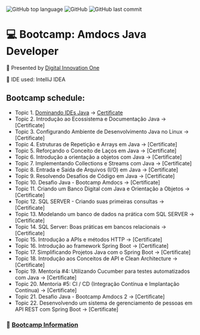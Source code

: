 ![GitHub top language](https://img.shields.io/github/languages/top/souzafcharles/Amdocs-Java-Developer)
![GitHub](https://img.shields.io/github/license/souzafcharles/Amdocs-Java-Developer)
![GitHub last commit](https://img.shields.io/github/last-commit/souzafcharles/Amdocs-Java-Developer)

# :computer: Bootcamp: Amdocs Java Developer

:triangular_flag_on_post: Presented by [Digital Innovation One](https://www.dio.me/)

:black_square_button: IDE used: IntelliJ IDEA

## Bootcamp schedule:

- Topic 1. [Dominando IDEs Java](https://github.com/souzafcharles/Amdocs-Java-Developer/tree/master/Topic-A01-Dominando-IDEs-Java) -> [Certificate](https://github.com/souzafcharles/Amdocs-Java-Developer/blob/master/Topic-A01-Dominando-IDEs-Java/CERTIFICATE.pdf)
- Topic 2. Introdução ao Ecossistema e Documentação Java -> [Certificate]
- Topic 3. Configurando Ambiente de Desenvolvimento Java no Linux -> [Certificate]
- Topic 4. Estruturas de Repetição e Arrays em Java -> [Certificate]
- Topic 5. Reforçando o Conceito de Laços em Java -> [Certificate]
- Topic 6. Introdução a orientação a objetos com Java -> [Certificate]
- Topic 7. Implementando Collections e Streams com Java -> [Certificate]
- Topic 8. Entrada e Saída de Arquivos (I/O) em Java -> [Certificate]
- Topic 9. Resolvendo Desafios de Código em Java -> [Certificate]
- Topic 10. Desafio Java - Bootcamp Amdocs -> [Certificate]
- Topic 11. Criando um Banco Digital com Java e Orientação a Objetos -> [Certificate]
- Topic 12. SQL SERVER - Criando suas primeiras consultas -> [Certificate]
- Topic 13. Modelando um banco de dados na prática com SQL SERVER -> [Certificate]
- Topic 14. SQL Server: Boas práticas em bancos relacionais -> [Certificate]
- Topic 15. Introdução a APIs e métodos HTTP -> [Certificate]
- Topic 16. Introdução ao framework Spring Boot -> [Certificate]
- Topic 17. Simplificando Projetos Java com o Spring Boot -> [Certificate]
- Topic 18. Introdução aos Conceitos de API e Clean Architecture -> [Certificate]
- Topic 19. Mentoria #4: Utilizando Cucumber para testes automatizados com Java -> [Certificate]
- Topic 20. Mentoria #5: CI / CD (Integração Contínua e Implantação Contínua) -> [Certificate]
- Topic 21. Desafio Java - Bootcamp Amdocs 2 -> [Certificate]
- Topic 22. Desenvolvendo um sistema de gerenciamento de pessoas em API REST com Spring Boot -> [Certificate]

### :link: [Bootcamp Information](https://www.dio.me/bootcamp/amdocs-java-developer?utm_source=pr-bc-amdocs-java-developer&utm_medium=pay&utm_campaign=amdocs)
